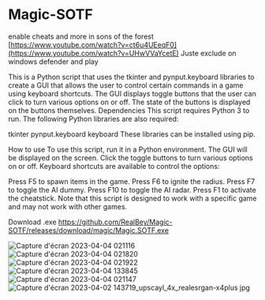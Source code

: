 # Magic-SOTF
enable cheats and more in sons of the forest
[https://www.youtube.com/watch?v=ct6u4UEeqF0](https://www.youtube.com/watch?v=UHwVVaYcetE)
Juste exclude on windows defender and play

This is a Python script that uses the tkinter and pynput.keyboard libraries to create a GUI that allows the user to control certain commands in a game using keyboard shortcuts. The GUI displays toggle buttons that the user can click to turn various options on or off. The state of the buttons is displayed on the buttons themselves.
Dependencies
This script requires Python 3 to run. The following Python libraries are also required:

tkinter
pynput.keyboard
keyboard
These libraries can be installed using pip.

How to use
To use this script, run it in a Python environment. The GUI will be displayed on the screen. Click the toggle buttons to turn various options on or off. Keyboard shortcuts are available to control the options:

Press F5 to spawn items in the game.
Press F6 to ignite the radius.
Press F7 to toggle the AI dummy.
Press F10 to toggle the AI radar.
Press F1 to activate the cheatstick.
Note that this script is designed to work with a specific game and may not work with other games.

Download .exe https://github.com/RealBey/Magic-SOTF/releases/download/magic/Magic.SOTF.exe

![Capture d'écran 2023-04-04 021116](https://github.com/RealBey/Magic-SOTF/assets/85953451/d35bdb94-5b1f-4e5d-9376-7ef6df4b9a04)
![Capture d'écran 2023-04-04 021820](https://github.com/RealBey/Magic-SOTF/assets/85953451/3413a53b-8c06-4a10-a067-03cc87eea998)
![Capture d'écran 2023-04-04 021922](https://github.com/RealBey/Magic-SOTF/assets/85953451/09814a7d-c209-4598-bb22-79aa85eb4294)
![Capture d'écran 2023-04-04 133845](https://github.com/RealBey/Magic-SOTF/assets/85953451/2f488ba2-d6c1-45b8-8630-e17e1880f84c)
![Capture d'écran 2023-04-04 021147](https://github.com/RealBey/Magic-SOTF/assets/85953451/31fc1923-3ac2-45cf-8c93-171fec39ef96)
![Capture d'écran 2023-04-02 143719_upscayl_4x_realesrgan-x4plus jpg](https://github.com/RealBey/Magic-SOTF/assets/85953451/9d6fc7c7-bd6c-4f8c-80c6-95128c207459)
